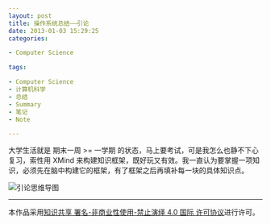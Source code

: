 ```yaml
---
layout: post
title: 操作系统总结——引论
date: 2013-01-03 15:29:25
categories:

- Computer Science

tags:

- Computer Science
- 计算机科学
- 总结
- Summary
- 笔记
- Note

---
```


大学生活就是 期末一周 >= 一学期 的状态，马上要考试，可是我怎么也静不下心复习，索性用 XMind 来构建知识框架，既好玩又有效。我一直认为要掌握一项知识，必须先在脑中构建它的框架，有了框架之后再填补每一块的具体知识点。

![引论思维导图](https://geekpluxblog.oss-cn-hongkong.aliyuncs.com/os-introduction.png)

<!-- more -->

---

本作品采用[知识共享 署名-非商业性使用-禁止演绎 4.0 国际 许可协议](http://creativecommons.org/licenses/by-nc-nd/4.0/)进行许可。
